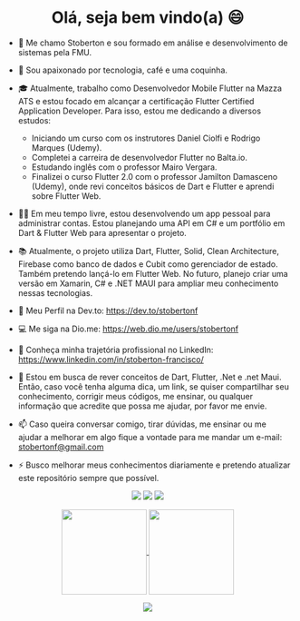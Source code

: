 ### 

<h1 align="center">Olá, seja bem vindo(a) 😄</h1>

- 👋 Me chamo Stoberton e sou formado em análise e desenvolvimento de sistemas pela FMU.

- 🥰 Sou apaixonado por tecnologia, café e uma coquinha.

- 🎓 Atualmente, trabalho como Desenvolvedor Mobile Flutter na Mazza ATS e estou focado em alcançar a certificação Flutter Certified Application Developer. Para isso, estou me dedicando a diversos estudos:
  - Iniciando um curso com os instrutores Daniel Ciolfi e Rodrigo Marques (Udemy).  
  - Completei a carreira de desenvolvedor Flutter no Balta.io.  
  - Estudando inglês com o professor Mairo Vergara.  
  - Finalizei o curso Flutter 2.0 com o professor Jamilton Damasceno (Udemy), onde revi conceitos básicos de Dart e Flutter e aprendi sobre Flutter Web.

- 🧑‍💻 Em meu tempo livre, estou desenvolvendo um app pessoal para administrar contas. Estou planejando uma API em C# e um portfólio em Dart & Flutter Web para apresentar o projeto.
  
- 📚 Atualmente, o projeto utiliza Dart, Flutter, Solid, Clean Architecture, Firebase como banco de dados e Cubit como gerenciador de estado. Também pretendo lançá-lo em Flutter Web. No futuro, planejo criar uma versão em Xamarin, C# e .NET MAUI para ampliar meu conhecimento nessas tecnologias.

- 🌱 Meu Perfil na Dev.to: https://dev.to/stobertonf

- 💻 Me siga na Dio.me: https://web.dio.me/users/stobertonf

- 🔭 Conheça minha trajetória profissional no LinkedIn: https://www.linkedin.com/in/stoberton-francisco/

- 💬 Estou em busca de rever conceitos de Dart, Flutter, .Net e .net Maui. Então, caso você tenha alguma dica, um link, se quiser compartilhar seu conhecimento, corrigir meus códigos, me ensinar, ou qualquer informação que acredite que possa me ajudar, por favor me envie.

- 📫 Caso queira conversar comigo, tirar dúvidas, me ensinar ou me ajudar a melhorar em algo fique a vontade para me mandar um e-mail: stobertonf@gmail.com

- ⚡ Busco melhorar meus conhecimentos diariamente e pretendo atualizar este repositório sempre que possível.

<p align="center">
  <a href="mailto:stobertonf@gmail.com" alt="Gmail">
  <img src="https://img.shields.io/badge/-Gmail-FF0000?style=flat-square&labelColor=FF0000&logo=gmail&logoColor=white&link=stobertonf@gmail.com" /></a>

  <a href="https://www.linkedin.com/in/stoberton-francisco/" alt="Linkedin">
  <img src="https://img.shields.io/badge/-Linkedin-0e76a8?style=flat-square&logo=Linkedin&logoColor=white&link=https://www.linkedin.com/in/stoberton-francisco/" /></a>

  <a href="http://api.whatsapp.com/send?1=pt_BR&phone=5511994223176" alt="WhatsApp">
  <img src="https://img.shields.io/badge/-WhatsApp-25d366?style=flat-square&labelColor=25d366&logo=whatsapp&logoColor=white&link=http://api.whatsapp.com/send?1=pt_BR&phone=5511994223176"/></a>

</p>

<p align="center">
  <a href="https://github.com/stobertonf">
    <img
      align="center"
      height="150em"
      src="https://github-readme-stats.vercel.app/api?username=stobertonf&show_icons=true&include_all_commits=true&count_private=true&theme=tokyonight"
    />
  </a>
  <a href="https://github.com/stobertonf">
    <img
      align="center"
      height="150em"
      src="https://github-readme-stats.vercel.app/api/top-langs/?username=stobertonf&show_icons=true&include_all_commits=true&count_private=true&layout=compact&theme=tokyonight"
    />
  </a>
</p>


<p align="center">
  <a href="https://github.com/stobertonf">
    <img
      align="center"
      src="https://github-profile-trophy.vercel.app/?username=stobertonf&theme=onedark&no-frame=true&row=1&&margin-w=20&no-bg=true"
    />
  </a>
</a>
</p>


